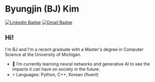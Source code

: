 # Byungjin (BJ) Kim
[![Linkedin Badge](https://img.shields.io/badge/-Byungjin_Kim-blue?style=flat-square&logo=Linkedin&logoColor=white&link=https://www.linkedin.com/in/bjkim00/)](https://www.linkedin.com/in/bjkim00/)
[![Gmail Badge](https://img.shields.io/badge/-bkim0018@gmail.com-c14438?style=flat-square&logo=Gmail&logoColor=white&link=mailto:bkim0018@gmail.com)](mailto:bkim0018@gmail.com)

## Hi!

I'm BJ and I'm a recent graduate with a Master's degree in Computer Science at the University of Michigan.

- 🌱 I’m currently learning neural networks and generative AI to see the impacts it can have on society in the future.
-  ⚡ Languages: Python, C++, Korean (fluent)
